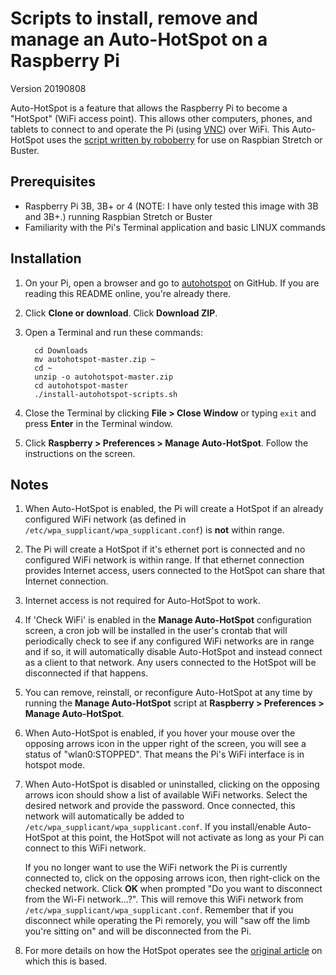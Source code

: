 # Scripts to install, remove and manage an Auto-HotSpot on a Raspberry Pi

Version 20190808

Auto-HotSpot is a feature that allows the Raspberry Pi to become a "HotSpot" (WiFi access point).  This allows other computers, phones, and tablets to connect to and operate the Pi (using [VNC](https://www.raspberrypi.org/documentation/remote-access/vnc/)) over WiFi.  This Auto-HotSpot uses the [script written by roboberry](http://www.raspberryconnect.com/network/item/330-raspberry-pi-auto-wifi-hotspot-switch-internet) for use on Raspbian Stretch or Buster.

## Prerequisites

- Raspberry Pi 3B, 3B+ or 4 (NOTE: I have only tested this image with 3B and 3B+.) running Raspbian Stretch or Buster
- Familiarity with the Pi's Terminal application and basic LINUX commands

## Installation

1. On your Pi, open a browser and go to [autohotspot](https://github.com/AG7GN/autohotspot) on GitHub.  If you are reading this README online, you're already there.

1. Click __Clone or download__.  Click __Download ZIP__.

1. Open a Terminal and run these commands:

         cd Downloads
         mv autohotspot-master.zip ~
         cd ~
         unzip -o autohotspot-master.zip
         cd autohotspot-master
         ./install-autohotspot-scripts.sh

1. Close the Terminal by clicking __File > Close Window__ or typing `exit` and press __Enter__ in the Terminal window.

1. Click __Raspberry > Preferences > Manage Auto-HotSpot__.  Follow the instructions on the screen.
   
## Notes

1.  When Auto-HotSpot is enabled, the Pi will create a HotSpot if an already configured WiFi network (as defined in `/etc/wpa_supplicant/wpa_supplicant.conf`) is __not__ within range.

1. The Pi will create a HotSpot if it's ethernet port is connected and no configured WiFi network is within range.  If that ethernet connection provides Internet access, users connected to the HotSpot can share that Internet connection.  

1. Internet access is not required for Auto-HotSpot to work.

1. If 'Check WiFi' is enabled in the __Manage Auto-HotSpot__ configuration screen, a cron job will be installed in the user's crontab that will periodically check to see if any configured WiFi networks are in range and if so, it will automatically disable Auto-HotSpot and instead connect as a client to that network.  Any users connected to the HotSpot will be disconnected if that happens.

1. You can remove, reinstall, or reconfigure Auto-HotSpot at any time by running the __Manage Auto-HotSpot__ script at __Raspberry > Preferences > Manage Auto-HotSpot__.

1. When Auto-HotSpot is enabled, if you hover your mouse over the opposing arrows icon in the upper right of the screen, you will see a status of "wlan0:STOPPED".  That means the Pi's WiFi interface is in hotspot mode.

1. When Auto-HotSpot is disabled or uninstalled, clicking on the opposing arrows icon should show a list of available WiFi networks.  Select the desired network and provide the password.  Once connected, this network will automatically be added to `/etc/wpa_supplicant/wpa_supplicant.conf`.  If you install/enable Auto-HotSpot at this point, the HotSpot will not activate as long as your Pi can connect to this WiFi network.

   If you no longer want to use the WiFi network the Pi is currently connected to, click on the opposing arrows icon, then right-click on the checked network.  Click __OK__ when prompted "Do you want to disconnect from the Wi-Fi network...?".  This will remove this WiFi network from `/etc/wpa_supplicant/wpa_supplicant.conf`.  Remember that if you disconnect while operating the Pi remorely, you will "saw off the limb you're sitting on" and will be disconnected from the Pi.
   
1. For more details on how the HotSpot operates see the [original article](http://www.raspberryconnect.com/network/item/330-raspberry-pi-auto-wifi-hotspot-switch-internet) on which this is based.





